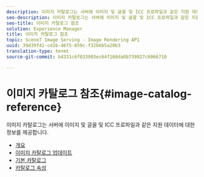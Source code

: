 ```yaml
---
description: 이미지 카탈로그는 서버에 이미지 및 글꼴 및 ICC 프로파일과 같은 지원 데이터에 대한 정보를 제공합니다.
seo-description: 이미지 카탈로그는 서버에 이미지 및 글꼴 및 ICC 프로파일과 같은 지원 데이터에 대한 정보를 제공합니다.
seo-title: 이미지 카탈로그 참조
solution: Experience Manager
title: 이미지 카탈로그 참조
topic: Scene7 Image Serving - Image Rendering API
uuid: 39d39f42-cd1b-46f5-859c-f32b6b5a20b3
translation-type: tm+mt
source-git-commit: b4331c6f033903ec64f168da0b739927c6066710

---
```



# 이미지 카탈로그 참조{#image-catalog-reference}

이미지 카탈로그는 서버에 이미지 및 글꼴 및 ICC 프로파일과 같은 지원 데이터에 대한 정보를 제공합니다.

* [개요](/help/aem-is-ir-api/is-api/image-catalog/image-serving-api-ref/c-image-catalog-reference/c-overview/c-overview.md)
* [이미지 카탈로그 업데이트](/help/aem-is-ir-api/is-api/image-catalog/image-serving-api-ref/c-image-catalog-reference/c-overview/c-updating-image-catalogs.md)
* [기본 카탈로그](/help/aem-is-ir-api/is-api/image-catalog/image-serving-api-ref/c-image-catalog-reference/c-overview/c-default-catalog.md)
* [카탈로그 속성](/help/aem-is-ir-api/is-api/image-catalog/image-serving-api-ref/c-image-catalog-reference/c-overview/c-catalog-attributes/c-catalog-attributes.md)
